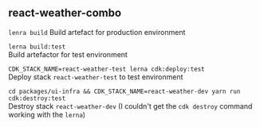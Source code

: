 ## react-weather-combo
`lenra build`
Build artefact for production environment

`lerna build:test`  
Build artefactor for test environment

`CDK_STACK_NAME=react-weather-test lerna cdk:deploy:test`  
Deploy stack `react-weather-test` to test environment

`cd packages/ui-infra && CDK_STACK_NAME=react-weather-dev yarn run cdk:destroy:test`  
Destroy stack `react-weather-dev` (I couldn't get the `cdk destroy` command working with the `lerna`)
